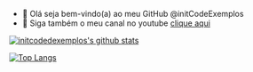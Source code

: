 - 👋 Olá seja bem-vindo(a) ao meu GitHub @initCodeExemplos
- 👀 Siga também o meu canal no youtube [clique aqui](https://www.youtube.com.br/@initcode3975)

[![initcodedexemplos's github stats](https://github-readme-stats.vercel.app/api?username=initcodedexemplos&show_icons=true&&theme=radical&hide=["contribs","issues"])](https://github.com/initcodedexemplos)

[![Top Langs](https://github-readme-stats-git-masterrstaa-rickstaa.vercel.app/api/top-langs/?username=initcodedexemplos&show_icons=true&theme=radical)](https://github.com/anuraghazra/github-readme-stats)
